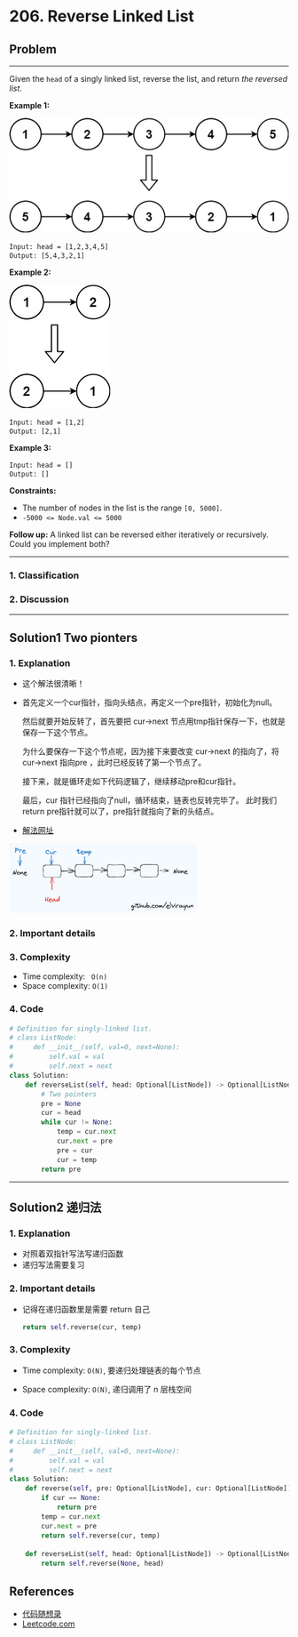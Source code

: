 # 206. Reverse Linked List

## Problem

*****

Given the `head` of a singly linked list, reverse the list, and return *the reversed list*.

 

**Example 1:**

![img](./0206%20Reverse%20Linked%20List.assets/rev1ex1.jpg)

```
Input: head = [1,2,3,4,5]
Output: [5,4,3,2,1]
```

**Example 2:**

![img](./0206%20Reverse%20Linked%20List.assets/rev1ex2.jpg)

```
Input: head = [1,2]
Output: [2,1]
```

**Example 3:**

```
Input: head = []
Output: []
```

 

**Constraints:**

- The number of nodes in the list is the range `[0, 5000]`.
- `-5000 <= Node.val <= 5000`

 

**Follow up:** A linked list can be reversed either iteratively or recursively. Could you implement both?

******

### 1. Classification



### 2. Discussion





*******

## Solution1 Two pionters

### 1. Explanation

- 这个解法很清晰！

- 首先定义一个cur指针，指向头结点，再定义一个pre指针，初始化为null。

  然后就要开始反转了，首先要把 cur->next 节点用tmp指针保存一下，也就是保存一下这个节点。

  为什么要保存一下这个节点呢，因为接下来要改变 cur->next 的指向了，将cur->next 指向pre ，此时已经反转了第一个节点了。

  接下来，就是循环走如下代码逻辑了，继续移动pre和cur指针。

  最后，cur 指针已经指向了null，循环结束，链表也反转完毕了。 此时我们return pre指针就可以了，pre指针就指向了新的头结点。

- [解法网址](https://github.com/youngyangyang04/leetcode-master/blob/master/problems/0206.翻转链表.md#思路)

<img src="./0206%20Reverse%20Linked%20List.assets/image-20230702005246110.png" alt="image-20230702005246110" style="zoom: 33%;" />

### 2. Important details





### 3. Complexity

- Time complexity: ` O(n)`
- Space complexity: `O(1)`



### 4. Code

```python
# Definition for singly-linked list.
# class ListNode:
#     def __init__(self, val=0, next=None):
#         self.val = val
#         self.next = next
class Solution:
    def reverseList(self, head: Optional[ListNode]) -> Optional[ListNode]:
        # Two pointers
        pre = None
        cur = head
        while cur != None:
            temp = cur.next
            cur.next = pre
            pre = cur
            cur = temp
        return pre
```



********

## Solution2 递归法

### 1. Explanation

- 对照着双指针写法写递归函数
- 递归写法需要复习

### 2. Important details

- 记得在递归函数里是需要 return 自己

  ```python
  return self.reverse(cur, temp)
  ```

  

### 3. Complexity

- Time complexity: `O(N)`, 要递归处理链表的每个节点

- Space complexity: `O(N)`, 递归调用了 n 层栈空间

  

### 4. Code

```python
# Definition for singly-linked list.
# class ListNode:
#     def __init__(self, val=0, next=None):
#         self.val = val
#         self.next = next
class Solution:
    def reverse(self, pre: Optional[ListNode], cur: Optional[ListNode]) -> Optional[ListNode]:
        if cur == None: 
            return pre
        temp = cur.next
        cur.next = pre
        return self.reverse(cur, temp)
       
    def reverseList(self, head: Optional[ListNode]) -> Optional[ListNode]:
        return self.reverse(None, head)
```

## References

- [代码随想录 ](https://github.com/youngyangyang04/leetcode-master)
- [Leetcode.com](https://leetcode.com/problemset/all/)
